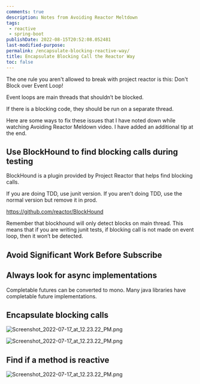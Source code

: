 ```yaml
---
comments: true
description: Notes from Avoiding Reactor Meltdown
tags:
 - reactive
 - spring-boot
publishDate: 2022-08-15T20:52:08.052481
last-modified-purpose:
permalink: /encapsulate-blocking-reactive-way/
title: Encapsulate Blocking Call the Reactor Way
toc: false
---
```


The one rule you aren't allowed to break with project reactor is this: Don't Block over Event Loop!

Event loops are main threads that shouldn’t be blocked. 

If there is a blocking code, they should be run on a separate thread.

Here are some ways to fix these issues that I have noted down while watching Avoiding Reactor Meldown video. I have added an additional tip at the end.

## Use BlockHound to find blocking calls during testing

BlockHound is a plugin provided by Project Reactor that helps find blocking calls.

If you are doing TDD, use junit version. If you aren't doing TDD, use the normal version but remove it in prod.

https://github.com/reactor/BlockHound

Remember that blockhound will only detect blocks on main thread. This means that if you are writing junit tests, if blocking call is not made on event loop, then it won’t be detected.

## Avoid Significant Work Before Subscribe

## Always look for async implementations

Completable futures can be converted to mono. Many java libraries have completable future implementations.

## Encapsulate blocking calls

![Screenshot_2022-07-17_at_12.23.22_PM.png](/images/encapsulate-blocking-reactive-way/1.png) 

![Screenshot_2022-07-17_at_12.23.22_PM.png](/images/encapsulate-blocking-reactive-way/2.png) 

## Find if a method is reactive

![Screenshot_2022-07-17_at_12.23.22_PM.png](/images/encapsulate-blocking-reactive-way/3.png) 